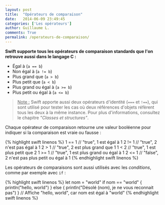 ```yaml
---
layout: post
title:  "Opérateurs de comparaison"
date:   2014-06-09 23:49:45
categories: ['Les opérateurs']
author: Guillaume L.
comments: True
permalink: /operateurs-de-comparaison/
---
```


**Swift supporte tous les opérateurs de comparaison standards que l'on retrouve aussi dans le langage C :**

<ul><li>Égal à (<code>a == b</code>)</li>
<li>Non égal à (<code>a != b</code>)</li>
<li>Plus grand que (<code>a > b</code>)</li>
<li>Plus petit que (<code>a < b</code>)</li>
<li>Plus grand ou égal à (<code>a >= b</code>)</li>
<li>Plus petit ou égal à (<code>a <= b</code>)</li></ul>

><u>Note :</u> Swift apporte aussi deux opérateurs d'identité (<code>===</code> et <code>!==</code>), qui sont utilisé pour tester les cas où deux références d'objets réfèrent tous les deux à la même instance. Pour plus d'informations, consultez le chapitre *"Classes et structures"*.

Chaque opérateur de comparaison retourne une valeur booléenne pour indiquer si la comparaison est vraie ou fausse :

{% highlight swift linenos %}
1 == 1    // "true", 1 est égal à 1
2 != 1    // "true", 2 n'est pas égal à 1
2 > 1     // "true", 2 est plus grand que 1
1 < 2     // "true", 1 est plus petit que 2
1 >= 1    // "true", 1 est plus grand ou égal à 1
2 <= 1    // "false", 2 n'est pas plus petit ou égal à 1
{% endhighlight swift linenos %}

Les opérateurs de comparaisons sont aussi utilisés avec les *conditions*, comme par exemple avec <code>if</code> :

{% highlight swift linenos %}
let nom = "world"
if nom == "world" {
    println("hello, world")
} else {
    println("Désolé \(nom), je ne vous reconnait pas")
}
// Affiche "hello, world", car nom est égal à "world"
{% endhighlight swift linenos %}